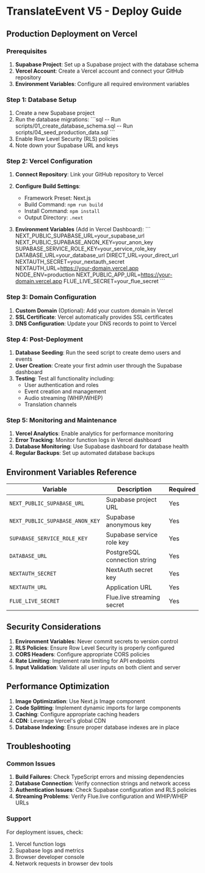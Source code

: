 # TranslateEvent V5 - Deploy Guide

## Production Deployment on Vercel

### Prerequisites

1. **Supabase Project**: Set up a Supabase project with the database schema
2. **Vercel Account**: Create a Vercel account and connect your GitHub repository
3. **Environment Variables**: Configure all required environment variables

### Step 1: Database Setup

1. Create a new Supabase project
2. Run the database migrations:
   \`\`\`sql
   -- Run scripts/01_create_database_schema.sql
   -- Run scripts/04_seed_production_data.sql
   \`\`\`
3. Enable Row Level Security (RLS) policies
4. Note down your Supabase URL and keys

### Step 2: Vercel Configuration

1. **Connect Repository**: Link your GitHub repository to Vercel
2. **Configure Build Settings**:
   - Framework Preset: Next.js
   - Build Command: `npm run build`
   - Install Command: `npm install`
   - Output Directory: `.next`

3. **Environment Variables** (Add in Vercel Dashboard):
   \`\`\`
   NEXT_PUBLIC_SUPABASE_URL=your_supabase_url
   NEXT_PUBLIC_SUPABASE_ANON_KEY=your_anon_key
   SUPABASE_SERVICE_ROLE_KEY=your_service_role_key
   DATABASE_URL=your_database_url
   DIRECT_URL=your_direct_url
   NEXTAUTH_SECRET=your_nextauth_secret
   NEXTAUTH_URL=https://your-domain.vercel.app
   NODE_ENV=production
   NEXT_PUBLIC_APP_URL=https://your-domain.vercel.app
   FLUE_LIVE_SECRET=your_flue_secret
   \`\`\`

### Step 3: Domain Configuration

1. **Custom Domain** (Optional): Add your custom domain in Vercel
2. **SSL Certificate**: Vercel automatically provides SSL certificates
3. **DNS Configuration**: Update your DNS records to point to Vercel

### Step 4: Post-Deployment

1. **Database Seeding**: Run the seed script to create demo users and events
2. **User Creation**: Create your first admin user through the Supabase dashboard
3. **Testing**: Test all functionality including:
   - User authentication and roles
   - Event creation and management
   - Audio streaming (WHIP/WHEP)
   - Translation channels

### Step 5: Monitoring and Maintenance

1. **Vercel Analytics**: Enable analytics for performance monitoring
2. **Error Tracking**: Monitor function logs in Vercel dashboard
3. **Database Monitoring**: Use Supabase dashboard for database health
4. **Regular Backups**: Set up automated database backups

## Environment Variables Reference

| Variable | Description | Required |
|----------|-------------|----------|
| `NEXT_PUBLIC_SUPABASE_URL` | Supabase project URL | Yes |
| `NEXT_PUBLIC_SUPABASE_ANON_KEY` | Supabase anonymous key | Yes |
| `SUPABASE_SERVICE_ROLE_KEY` | Supabase service role key | Yes |
| `DATABASE_URL` | PostgreSQL connection string | Yes |
| `NEXTAUTH_SECRET` | NextAuth secret key | Yes |
| `NEXTAUTH_URL` | Application URL | Yes |
| `FLUE_LIVE_SECRET` | Flue.live streaming secret | Yes |

## Security Considerations

1. **Environment Variables**: Never commit secrets to version control
2. **RLS Policies**: Ensure Row Level Security is properly configured
3. **CORS Headers**: Configure appropriate CORS policies
4. **Rate Limiting**: Implement rate limiting for API endpoints
5. **Input Validation**: Validate all user inputs on both client and server

## Performance Optimization

1. **Image Optimization**: Use Next.js Image component
2. **Code Splitting**: Implement dynamic imports for large components
3. **Caching**: Configure appropriate caching headers
4. **CDN**: Leverage Vercel's global CDN
5. **Database Indexing**: Ensure proper database indexes are in place

## Troubleshooting

### Common Issues

1. **Build Failures**: Check TypeScript errors and missing dependencies
2. **Database Connection**: Verify connection strings and network access
3. **Authentication Issues**: Check Supabase configuration and RLS policies
4. **Streaming Problems**: Verify Flue.live configuration and WHIP/WHEP URLs

### Support

For deployment issues, check:
1. Vercel function logs
2. Supabase logs and metrics
3. Browser developer console
4. Network requests in browser dev tools

